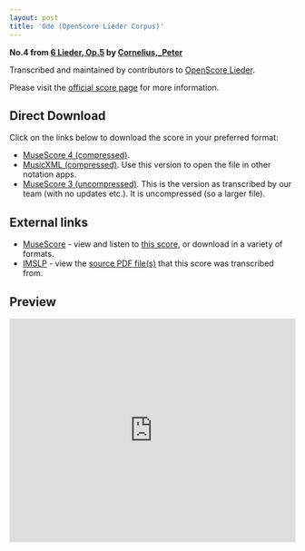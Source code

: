 ```yaml
---
layout: post
title: 'Ode (OpenScore Lieder Corpus)'
---
```


__No.4 from [6 Lieder, Op.5](https://fourscoreandmore.org/openscore/lieder/Cornelius,_Peter/6_Lieder,_Op.5/) by [Cornelius,_Peter](https://fourscoreandmore.org/openscore/lieder/Cornelius,_Peter)__

Transcribed and maintained by contributors to [OpenScore Lieder].

Please visit the [official score page] for more information.

[official score page]: https://musescore.com/openscore-lieder-corpus/scores/5051357
[OpenScore Lieder]: https://musescore.com/openscore-lieder-corpus

## Direct Download

Click on the links below to download the score in your preferred format:
- [MuseScore 4 (compressed)](https://fourscoreandmore.org/openscore/lieder/Cornelius,_Peter/6_Lieder,_Op.5/4_Ode.mscz).
- [MusicXML (compressed)](https://fourscoreandmore.org/openscore/lieder/Cornelius,_Peter/6_Lieder,_Op.5/4_Ode.mxl). Use this version to open the file in other notation apps.
- [MuseScore 3 (uncompressed)](https://raw.githubusercontent.com/OpenScore/Lieder/refs/heads/main/scores/Cornelius,_Peter/6_Lieder,_Op.5/4_Ode/lc5051357.mscx). This is the version as transcribed by our team (with no updates etc.). It is uncompressed (so a larger file).

## External links

- [MuseScore] - view and listen to [this score][MuseScore], or download in a variety of formats.
- [IMSLP] - view the [source PDF file(s)][IMSLP] that this score was transcribed from.

[MuseScore]: https://musescore.com/score/5051357
[IMSLP]: https://imslp.org/wiki/Special:ReverseLookup/24063

## Preview

<iframe width="100%" height="394" src="https://musescore.com/openscore-lieder-corpus/scores/5051357/embed" frameborder="0" allowfullscreen allow="autoplay; fullscreen"></iframe>
